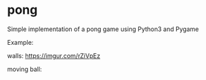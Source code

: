 # pong

Simple implementation of a pong game using Python3 and Pygame

Example:

walls: https://imgur.com/rZiVpEz

moving ball: 
